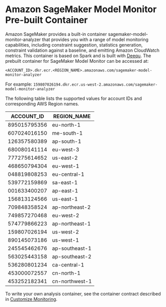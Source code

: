 # Amazon SageMaker Model Monitor Pre\-built Container<a name="model-monitor-pre-built-container"></a>

Amazon SageMaker provides a built\-in container sagemaker\-model\-monitor\-analyzer that provides you with a range of model monitoring capabilities, including constraint suggestion, statistics generation, constraint validation against a baseline, and emitting Amazon CloudWatch metrics\. This container is based on Spark and is built with [Deequ](https://github.com/awslabs/deequ)\. The prebuilt container for SageMaker Model Monitor can be accessed at:

`<ACCOUNT_ID>.dkr.ecr.<REGION_NAME>.amazonaws.com/sagemaker-model-monitor-analyzer`

For example: `159807026194.dkr.ecr.us-west-2.amazonaws.com/sagemaker-model-monitor-analyzer`

The following table lists the supported values for account IDs and corresponding AWS Region names\.


| ACCOUNT\_ID | REGION\_NAME | 
| --- | --- | 
| 895015795356 | eu\-north\-1 | 
| 607024016150 | me\-south\-1 | 
| 126357580389 | ap\-south\-1 | 
| 680080141114 | eu\-west\-3 | 
| 777275614652 | us\-east\-2 | 
| 468650794304 | eu\-west\-1 | 
| 048819808253 | eu\-central\-1 | 
| 539772159869 | sa\-east\-1 | 
| 001633400207 | ap\-east\-1 | 
| 156813124566 | us\-east\-1 | 
| 709848358524 | ap\-northeast\-2 | 
| 749857270468 | eu\-west\-2 | 
| 574779866223 | ap\-northeast\-1 | 
| 159807026194 | us\-west\-2 | 
| 890145073186 | us\-west\-1 | 
| 245545462676 | ap\-southeast\-1 | 
| 563025443158 | ap\-southeast\-2 | 
| 536280801234 | ca\-central\-1 | 
| 453000072557 | cn\-north\-1 | 
| 453252182341 | cn\-northwest\-1 | 

To write your own analysis container, see the container contract described in [Customize Monitoring](model-monitor-custom-monitoring-schedules.md)\.